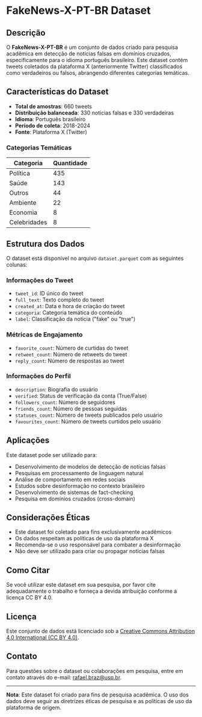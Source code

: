 # FakeNews-X-PT-BR Dataset

## Descrição

O **FakeNews-X-PT-BR** é um conjunto de dados criado para pesquisa acadêmica em detecção de notícias falsas em domínios cruzados, especificamente para o idioma português brasileiro. Este dataset contém tweets coletados da plataforma X (anteriormente Twitter) classificados como verdadeiros ou falsos, abrangendo diferentes categorias temáticas.

## Características do Dataset

- **Total de amostras**: 660 tweets
- **Distribuição balanceada**: 330 notícias falsas e 330 verdadeiras
- **Idioma**: Português brasileiro
- **Período de coleta**: 2018-2024
- **Fonte**: Plataforma X (Twitter)

### Categorias Temáticas

| Categoria | Quantidade |
|-----------|------------|
| Política | 435 |
| Saúde | 143 |
| Outros | 44 |
| Ambiente | 22 |
| Economia | 8 |
| Celebridades | 8 |

## Estrutura dos Dados

O dataset está disponível no arquivo `dataset.parquet` com as seguintes colunas:

### Informações do Tweet
- `tweet_id`: ID único do tweet
- `full_text`: Texto completo do tweet
- `created_at`: Data e hora de criação do tweet
- `categoria`: Categoria temática do conteúdo
- `label`: Classificação da notícia ("fake" ou "true")

### Métricas de Engajamento
- `favorite_count`: Número de curtidas do tweet
- `retweet_count`: Número de retweets do tweet
- `reply_count`: Número de respostas ao tweet

### Informações do Perfil
- `description`: Biografia do usuário
- `verified`: Status de verificação da conta (True/False)
- `followers_count`: Número de seguidores
- `friends_count`: Número de pessoas seguidas
- `statuses_count`: Número de tweets publicados pelo usuário
- `favourites_count`: Número de tweets curtidos pelo usuário

## Aplicações

Este dataset pode ser utilizado para:

- Desenvolvimento de modelos de detecção de notícias falsas
- Pesquisas em processamento de linguagem natural
- Análise de comportamento em redes sociais
- Estudos sobre desinformação no contexto brasileiro
- Desenvolvimento de sistemas de fact-checking
- Pesquisa em domínios cruzados (cross-domain)

## Considerações Éticas

- Este dataset foi coletado para fins exclusivamente acadêmicos
- Os dados respeitam as políticas de uso da plataforma X
- Recomenda-se o uso responsável para combater a desinformação
- Não deve ser utilizado para criar ou propagar notícias falsas

## Como Citar

Se você utilizar este dataset em sua pesquisa, por favor cite adequadamente o trabalho e forneça a devida atribuição conforme a licença CC BY 4.0.

## Licença

Este conjunto de dados está licenciado sob a [Creative Commons Attribution 4.0 International (CC BY 4.0)](https://creativecommons.org/licenses/by/4.0/).

## Contato

Para questões sobre o dataset ou colaborações em pesquisa, entre em contato através do e-mail: rafael.braz@usp.br.

---

**Nota**: Este dataset foi criado para fins de pesquisa acadêmica. O uso dos dados deve seguir as diretrizes éticas de pesquisa e as políticas de uso da plataforma de origem.
